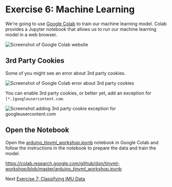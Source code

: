 # Exercise 6: Machine Learning

We're going to use [Google Colab](https://colab.research.google.com) to train our machine learning model. Colab provides a Jupyter notebook that allows us to run our machine learning model in a web browser.

![Screenshot of Google Colab website](images/colab.png)

## 3rd Party Cookies

Some of you might see an error about 3rd party cookies. 

![Screenshot of Google Colab error about 3rd party cookies](images/colab-error.png)

You can enable 3rd party cookies, or better yet, add an exception for `[*.]googleusercontent.com`.

![Screenshot adding 3rd party cookie exception for googleusercontent.com](images/colab-3rd-party-cookie-exception.png)

## Open the Notebook

Open the [arduino_tinyml_workshop.ipynb](../arduino_tinyml_workshop.ipynb) notebook in Google Colab and follow the instructions in the notebook to prepare the data and train the model.

https://colab.research.google.com/github/don/tinyml-workshop/blob/master/arduino_tinyml_workshop.ipynb


Next [Exercise 7: Classifying IMU Data](exercise7.md)
